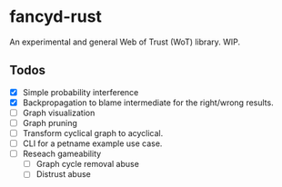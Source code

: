 # fancyd-rust

An experimental and general Web of Trust (WoT) library. WIP.

## Todos

- [x] Simple probability interference
- [x] Backpropagation to blame intermediate for the right/wrong results.
- [ ] Graph visualization
- [ ] Graph pruning
- [ ] Transform cyclical graph to acyclical.
- [ ] CLI for a petname example use case.
- [ ] Reseach gameability
    - [ ] Graph cycle removal abuse
    - [ ] Distrust abuse